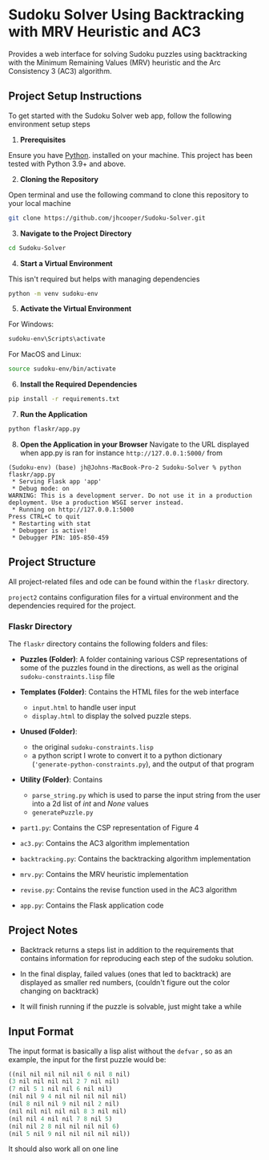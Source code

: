 # Sudoku Solver Using Backtracking with MRV Heuristic and AC3

Provides a web interface for solving Sudoku puzzles using backtracking with the Minimum Remaining Values (MRV) heuristic and the Arc Consistency 3 (AC3) algorithm.


## Project Setup Instructions

To get started with the Sudoku Solver web app, follow the following environment setup steps

1. **Prerequisites**
   
Ensure you have [Python](https://www.python.org/downloads/).
installed on your machine. This project has been tested with Python 3.9+ and above.

2. **Cloning the Repository**

Open terminal and use the following command to clone this repository to your local machine

```bash
git clone https://github.com/jhcooper/Sudoku-Solver.git
```

3. **Navigate to the Project Directory**
```bash
cd Sudoku-Solver
```

4. **Start a Virtual Environment**
   
This isn't required but helps with managing dependencies
```bash
python -m venv sudoku-env
```

5. **Activate the Virtual Environment**

For Windows:
```bash
sudoku-env\Scripts\activate
```

For MacOS and Linux:
```bash
source sudoku-env/bin/activate
```

6. **Install the Required Dependencies**
   
```bash
pip install -r requirements.txt
```

7. **Run the Application**

```bash
python flaskr/app.py
```

8. **Open the Application in your Browser**
Navigate to the URL displayed when app.py is ran for instance `http://127.0.0.1:5000/` from 
```bask 
(Sudoku-env) (base) jh@Johns-MacBook-Pro-2 Sudoku-Solver % python flaskr/app.py
 * Serving Flask app 'app'
 * Debug mode: on
WARNING: This is a development server. Do not use it in a production deployment. Use a production WSGI server instead.
 * Running on http://127.0.0.1:5000
Press CTRL+C to quit
 * Restarting with stat
 * Debugger is active!
 * Debugger PIN: 105-850-459
```



## Project Structure

All project-related files and ode can be found within the `flaskr` directory. 

`project2` contains configuration files for a virtual environment and the dependencies required for the project.


### Flaskr Directory

The `flaskr` directory contains the following folders and files:

- **Puzzles (Folder)**: A folder containing various CSP representations of some of the puzzles found in the directions, as well as the original `sudoku-constraints.lisp` file

- **Templates (Folder)**: Contains the HTML files for the web interface
  - `input.html` to handle user input 
  - `display.html` to display the solved puzzle steps.

- **Unused (Folder)**:
  - the original `sudoku-constraints.lisp` 
  - a python script I wrote to convert it to a python dictionary (`'generate-python-constraints.py`), and the output of that program

- **Utility (Folder)**: Contains 
  - `parse_string.py` which is used to parse the input string from the user into a 2d list of *int* and *None* values
  - `generatePuzzle.py`

- `part1.py`: Contains the CSP representation of Figure 4
- `ac3.py`: Contains the AC3 algorithm implementation
- `backtracking.py`: Contains the backtracking algorithm implementation
- `mrv.py`: Contains the MRV heuristic implementation
- `revise.py`: Contains the revise function used in the AC3 algorithm
- `app.py`: Contains the Flask application code


## Project Notes

- Backtrack returns a steps list in addition to the requirements that contains information for reproducing each step of the sudoku solution.

- In the final display, failed values (ones that led to backtrack) are displayed as smaller red numbers, (couldn't figure out the color changing on backtrack)

- It will finish running if the puzzle is solvable, just might take a while



## Input Format
The input format is basically a lisp alist without the `defvar` , so as an example, the input for the first puzzle would be:

```python
((nil nil nil nil nil 6 nil 8 nil)
(3 nil nil nil nil 2 7 nil nil)
(7 nil 5 1 nil nil 6 nil nil)
(nil nil 9 4 nil nil nil nil nil)
(nil 8 nil nil 9 nil nil 2 nil)
(nil nil nil nil nil 8 3 nil nil)
(nil nil 4 nil nil 7 8 nil 5)
(nil nil 2 8 nil nil nil nil 6)
(nil 5 nil 9 nil nil nil nil nil))
```
It should also work all on one line